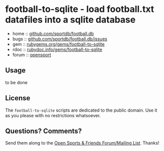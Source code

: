 # football-to-sqlite - load football.txt datafiles into a sqlite database


* home  :: [github.com/sportdb/football.db](https://github.com/sportdb/football.db)
* bugs  :: [github.com/sportdb/football.db/issues](https://github.com/sportdb/football.db/issues)
* gem   :: [rubygems.org/gems/football-to-sqlite](https://rubygems.org/gems/football-to-sqlite)
* rdoc  :: [rubydoc.info/gems/football-to-sqlite](http://rubydoc.info/gems/football-to-sqlite)
* forum :: [opensport](http://groups.google.com/group/opensport)


## Usage

to be done


## License

The `football-to-sqlite` scripts are dedicated to the public domain.
Use it as you please with no restrictions whatsoever.


## Questions? Comments?

Send them along to the
[Open Sports & Friends Forum/Mailing List](http://groups.google.com/group/opensport).
Thanks!

